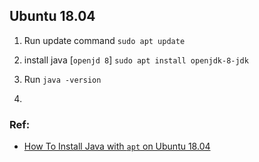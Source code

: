 Ubuntu 18.04
-------------

1. Run update command
`sudo apt update`

2. install java [`openjd 8`]
`sudo apt install openjdk-8-jdk`

3. Run `java -version`

4. 


### Ref:
* [How To Install Java with `apt` on Ubuntu 18.04](https://www.digitalocean.com/community/tutorials/how-to-install-java-with-apt-on-ubuntu-18-04)